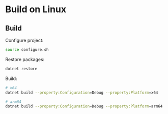 # Build on Linux

## Build

Configure project:

```bash
source configure.sh
```

Restore packages:

```bash
dotnet restore
```

Build:

```bash
# x64
dotnet build --property:Configuration=Debug --property:Platform=x64

# arm64
dotnet build --property:Configuration=Debug --property:Platform=arm64
```



